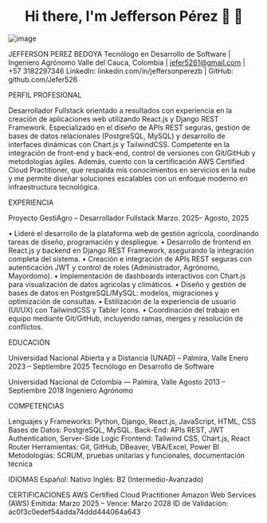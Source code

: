 <div align="center">
<h1 align="center"> Hi there, I'm Jefferson Pérez 👋 👋</h1>
</div>

![image](https://github.com/user-attachments/assets/221f7986-4d2f-4cda-99bd-5b1186561cbe)

JEFFERSON PEREZ BEDOYA
Tecnólogo en Desarrollo de Software | Ingeniero Agrónomo
Valle del Cauca, Colombia | jefer5261@gmail.com | +57 3182297346
 LinkedIn: linkedin.com/in/jeffersonperezb | GitHub: github.com/Jefer526

PERFIL PROFESIONAL


Desarrollador Fullstack orientado a resultados con experiencia en la creación de aplicaciones web utilizando React.js y Django REST Framework. Especializado en el diseño de APIs REST seguras, gestión de bases de datos relacionales (PostgreSQL, MySQL) y desarrollo de interfaces dinámicas con Chart.js y TailwindCSS. Competente en la integración de front-end y back-end, control de versiones con Git/GitHub y metodologías ágiles. 
Además, cuento con la certificación AWS Certified Cloud Practitioner, que respalda mis conocimientos en servicios en la nube y me permite diseñar soluciones escalables con un enfoque moderno en infraestructura tecnológica. 

EXPERIENCIA


Proyecto GestiAgro – Desarrollador Fullstack                                                        Marzo. 2025– Agosto, 2025

•	Lideré el desarrollo de la plataforma web de gestión agrícola, coordinando tareas de diseño, programación y despliegue.
•	Desarrollo de frontend en React.js y backend en Django REST Framework, asegurando la integración completa del sistema.
•	Creación e integración de APIs REST seguras con autenticación JWT y control de roles (Administrador, Agrónomo, Mayordomo).
•	Implementación de dashboards interactivos con Chart.js para visualización de datos agrícolas y climáticos.
•	Diseño y gestión de bases de datos en PostgreSQL/MySQL: modelos, migraciones y optimización de consultas.
•	Estilización de la experiencia de usuario (UI/UX) con TailwindCSS y Tabler Icons.
•	Coordinación del trabajo en equipo mediante Git/GitHub, incluyendo ramas, merges y resolución de conflictos.

EDUCACIÓN


Universidad Nacional Abierta y a Distancia (UNAD) – Palmira, Valle	Enero 2023 – Septiembre 2025
Tecnólogo en Desarrollo de Software

Universidad Nacional de Colombia –– Palmira, Valle	Agosto 2013 – Septiembre 2018
Ingeniero Agrónomo

COMPETENCIAS	


Lenguajes y Frameworks: Python, Django, React.js, JavaScript, HTML, CSS
Bases de Datos: PostgreSQL, MySQL.
Back-End: APIs REST, JWT Authentication, Server-Side Logic
Frontend: Tailwind CSS, Chart.js, React Router
Herramientas: Git, GitHub, DBeaver, VBA/Excel, Power BI
Metodologías: SCRUM, pruebas unitarias y funcionales, documentación técnica

IDIOMAS
Español: Nativo
Inglés: B2 (Intermedio-Avanzado)

CERTIFICACIONES
AWS Certified Cloud Practitioner
Amazon Web Services (AWS)                                                             Emitida: Marzo 2025 – Vence: Marzo 2028
ID de Validación: ac0f3c0edef54adda74ddd444064a643
         
               
